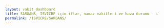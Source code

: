 ```yaml
---
layout: vakit_dashboard
title: SARGANS, ISVICRE için iftar, namaz vakitleri ve hava durumu - ilçe/eyalet seç
permalink: /ISVICRE/SARGANS/
---
```


<script type="text/javascript">
  var GLOBAL_COUNTRY = 'ISVICRE';
  var GLOBAL_CITY = 'SARGANS';
  var GLOBAL_STATE = '';
  var lat = 72;
  var lon = 21;
</script>

